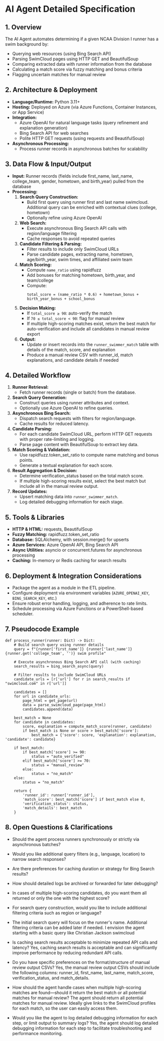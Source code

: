 # AI Agent Detailed Specification

## 1. Overview
The AI Agent automates determining if a given NCAA Division I runner has a swim background by:
- Querying web resources (using Bing Search API)
- Parsing SwimCloud pages using HTTP GET and BeautifulSoup
- Comparing extracted data with runner information from the database
- Calculating a match score via fuzzy matching and bonus criteria
- Flagging uncertain matches for manual review

## 2. Architecture & Deployment
- **Language/Runtime:** Python 3.11+  
- **Hosting:** Deployed on Azure (via Azure Functions, Container Instances, or App Service)  
- **Integration:**  
  - Azure OpenAI for natural language tasks (query refinement and explanation generation)  
  - Bing Search API for web searches  
  - Polite HTTP GET requests (using requests and BeautifulSoup)
- **Asynchronous Processing:**  
  - Process runner records in asynchronous batches for scalability

## 3. Data Flow & Input/Output
- **Input:** Runner records (fields include first_name, last_name, college_team, gender, hometown, and birth_year) pulled from the database  
- **Processing:**  
  1. **Search Query Construction:**  
     - Build first query using runner first and last name swimcloud. Additional query can be enriched with contextual clues (college, hometown)  
     - Optionally refine using Azure OpenAI  
  2. **Web Search:**  
     - Execute asynchronous Bing Search API calls with region/language filtering  
     - Cache responses to avoid repeated queries  
  3. **Candidate Filtering & Parsing:**  
     - Filter results to include only SwimCloud URLs  
     - Parse candidate pages, extracting name, hometown, age/birth_year, swim times, and affiliated swim team  
  4. **Match Scoring:**  
     - Compute `name_ratio` using rapidfuzz  
     - Add bonuses for matching hometown, birth_year, and team/college  
     - Compute:  
       ```
       total_score = (name_ratio * 0.6) + hometown_bonus + birth_year_bonus + school_bonus
       ```  
  5. **Decision Making:**  
     - If `total_score ≥ 90`: auto-verify the match  
     - If `70 ≤ total_score < 90`: flag for manual review  
     - If multiple high-scoring matches exist, return the best match for auto-verification and include all candidates in manual review export  
  6. **Output:**  
     - Update or insert records into the `runner_swimmer_match` table with details of the match, score, and explanation  
     - Produce a manual review CSV with runner_id, match explanations, and candidate details if needed

## 4. Detailed Workflow
1. **Runner Retrieval:**  
   - Fetch runner records (single or batch) from the database.
2. **Search Query Generation:**  
   - Construct queries using runner attributes and context.
   - Optionally use Azure OpenAI to refine queries.
3. **Asynchronous Bing Search:**  
   - Dispatch search requests with filters for region/language.
   - Cache results for reduced latency.
4. **Candidate Parsing:**  
   - For each candidate SwimCloud URL, perform HTTP GET requests with proper rate-limiting and logging.
   - Parse page content with BeautifulSoup to extract key data.
5. **Match Scoring & Validation:**  
   - Use rapidfuzz.token_set_ratio to compute name matching and bonus points.
   - Generate a textual explanation for each score.
6. **Result Aggregation & Decision:**  
   - Determine verification_status based on the total match score.
   - If multiple high-scoring results exist, select the best match but include all in the manual review output.
7. **Record Updates:**  
   - Upsert matching data into `runner_swimmer_match`.
   - Log detailed debugging information for each stage.

## 5. Tools & Libraries
- **HTTP & HTML:** requests, BeautifulSoup  
- **Fuzzy Matching:** rapidfuzz.token_set_ratio  
- **Database:** SQLAlchemy, with session.merge() for upserts  
- **Azure Services:** Azure OpenAI API, Bing Search API  
- **Async Utilities:** asyncio or concurrent.futures for asynchronous processing  
- **Caching:** In-memory or Redis caching for search results

## 6. Deployment & Integration Considerations
- Package the agent as a module in the ETL pipeline.
- Configure deployment via environment variables (`AZURE_OPENAI_KEY`, `BING_SEARCH_KEY`, etc.)
- Ensure robust error handling, logging, and adherence to rate limits.
- Schedule processing via Azure Functions or a PowerShell-based scheduler.

## 7. Pseudocode Example
```
def process_runner(runner: Dict) -> Dict:
    # Build search query using runner details
    query = f"{runner['first_name']} {runner['last_name']} {runner.get('college_team', '')} swim profile"
    
    # Execute asynchronous Bing Search API call (with caching)
    search_results = bing_search_async(query)
    
    # Filter results to include SwimCloud URLs
    candidate_urls = [r['url'] for r in search_results if "swimcloud.com" in r['url']]
    
    candidates = []
    for url in candidate_urls:
        page_html = get_page(url)
        data = parse_swimcloud_page(page_html)
        candidates.append(data)
    
    best_match = None
    for candidate in candidates:
        score, explanation = compute_match_score(runner, candidate)
        if best_match is None or score > best_match['score']:
            best_match = {'score': score, 'explanation': explanation, 'candidate': candidate}
    
    if best_match:
        if best_match['score'] >= 90:
            status = "auto_verified"
        elif best_match['score'] >= 70:
            status = "manual_review"
        else:
            status = "no_match"
    else:
        status = "no_match"
    
    return {
        'runner_id': runner['runner_id'],
        'match_score': best_match['score'] if best_match else 0,
        'verification_status': status,
        'match_details': best_match
    }
```

## 8. Open Questions & Clarifications
- Should the agent process runners synchronously or strictly via asynchronous batches?
- Would you like additional query filters (e.g., language, location) to narrow search responses?
- Are there preferences for caching duration or strategy for Bing Search results?
- How should detailed logs be archived or forwarded for later debugging?
- In cases of multiple high-scoring candidates, do you want them all returned or only the one with the highest score?

- For search query construction, would you like to include additional filtering criteria such as region or language?
- The initial search query will focus on the runner's name. Additional filtering criteria can be added later if needed. I envision the agent starting with a basic query like Christian Jackson swimcloud

- Is caching search results acceptable to minimize repeated API calls and latency?
Yes, caching search results is acceptable and can significantly improve performance by reducing redundant API calls.

- Do you have specific preferences on the format/structure of manual review output CSVs?
Yes, the manual review output CSVs should include the following columns: runner_id, first_name, last_name, match_score, verification_status, and match_details.

- How should the agent handle cases when multiple high-scoring matches are found—should it return the best match or all potential matches for manual review?
The agent should return all potential matches for manual review. Ideally give links to the SwimCloud profiles for each match, so the user can easily access them.

- Would you like the agent to log detailed debugging information for each step, or limit output to summary logs?
Yes, the agent should log detailed debugging information for each step to facilitate troubleshooting and performance monitoring.

